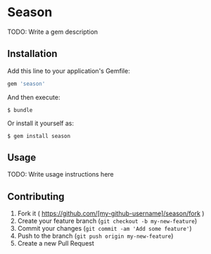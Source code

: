 # Season

TODO: Write a gem description

## Installation

Add this line to your application's Gemfile:

```ruby
gem 'season'
```

And then execute:

    $ bundle

Or install it yourself as:

    $ gem install season

## Usage

TODO: Write usage instructions here

## Contributing

1. Fork it ( https://github.com/[my-github-username]/season/fork )
2. Create your feature branch (`git checkout -b my-new-feature`)
3. Commit your changes (`git commit -am 'Add some feature'`)
4. Push to the branch (`git push origin my-new-feature`)
5. Create a new Pull Request
